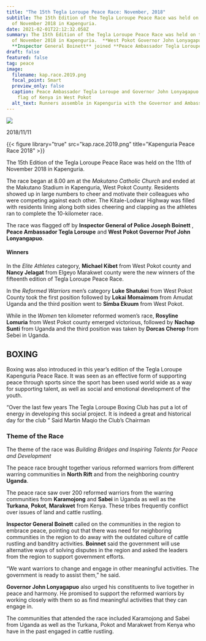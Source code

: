 ```yaml
---
title: "The 15th Tegla Loroupe Peace Race: November, 2018"
subtitle: The 15th Edition of the Tegla Loroupe Peace Race was held on the 11th
  of November 2018 in Kapenguria.
date: 2021-02-01T22:12:32.058Z
summary: The 15th Edition of the Tegla Loroupe Peace Race was held on the 11th
  of November 2018 in Kapenguria.  **West Pokot Governor John Lonyagapuo** and
  **Inspector General Boinett** joined **Peace Ambassador Tegla Loroupe.**
draft: false
featured: false
tag: peace
image:
  filename: kap.race.2019.png
  focal_point: Smart
  preview_only: false
  caption: Peace Ambassador Tegla Loroupe and Governor John Lonyagapuo raise the
    flag of Kenya in West Pokot
  alt_text: Runners assemble in Kapenguria with the Governor and Ambassador Tegla Loroupe
---
```

![](https://web.archive.org/web/20200812031858im_/http://teglapeacefoundation.org/wp-content/uploads/2018/11/UntitledYY8.png)

2018/11/11

{{< figure library="true" src="kap.race.2019.png" title="Kapenguria Peace Race 2018" >}}

The 15th Edition of the Tegla Loroupe Peace Race was held on the 11th of November 2018 in Kapenguria.  

The race began at 8.00 am at the *Makutano Catholic Church* and ended at the Makutano Stadium in Kapenguria, West Pokot County. Residents showed up in large numbers to cheer and motivate their colleagues who were competing against each other. The Kitale-Lodwar Highway was filled with residents lining along both sides cheering and clapping as the athletes ran to complete the 10-kilometer race.  

The race was flagged off by **Inspector General of Police Joseph Boinett** , **Peace Ambassador Tegla Loroupe** and **West Pokot Governor Prof John Lonyangapuo**.

#### Winners

In the *Elite Athletes* category, **Michael Kibet** from West Pokot county and **Nancy Jelagat** from Elgeyo Marakwet county were the new winners of the fifteenth edition of Tegla Loroupe Peace Race. 

In the *Reformed Warriors* men’s category **Luke Shatukei** from West Pokot County took the first position followed by **Lokai Momaimom** from Amudat Uganda and the third position went to **Simba Ekuum** from West Pokot.

While in the *Women* ten kilometer reformed women’s race, **Rosyline Lomuria** from West Pokot county emerged victorious, followed by **Nachap Sunti** from Uganda and the third position was taken by **Dorcas Cherop** from Sebei in Uganda.

## BOXING 

Boxing was also introduced in this year’s edition of the Tegla Loroupe Kapenguria Peace Race. It was seen as an effective form of supporting peace through sports since the sport has been used world wide as a way for supporting talent, as well as social and emotional development of the youth. 

“Over the last few years The Tegla Loroupe Boxing Club has put a lot of energy in developing this social project. It is indeed a great and historical day for the club ” Said Martin Maqio the Club’s Chairman

### Theme of the Race

The theme of the race was *Building Bridges and Inspiring Talents for Peace and Development*

The peace race brought together various reformed warriors from different warring communities in **North Rift** and from the neighboring country **Uganda**.

The peace race saw over 200 reformed warriors from the warring communities from **Karamojong** and **Sabei** in Uganda as well as the **Turkana**, **Pokot**, **Marakwet** from Kenya. These tribes frequently conflict over issues of land and cattle rustling.

**Inspector General Boinett** called on the communities in the region to embrace peace, pointing out that there was need for neighboring communities in the region to do away with the outdated culture of cattle rustling and banditry activities. **Boinnet** said the government will use alternative ways of solving disputes in the region and asked the leaders from the region to support government efforts.

“We want warriors to change and engage in other meaningful activities. The government is ready to assist them,” he said.

**Governor John Lonyagapuo** also urged his constituents to live together in peace and harmony. He promised to support the reformed warriors by working closely with them so as find meaningful activities that they can engage in. 

The communities that attended the race included Karamojong and Sabei from Uganda as well as the Turkana, Pokot and Marakwet from Kenya who have in the past engaged in cattle rustling.[](https://web.archive.org/web/20181118155913/http://teglapeacefoundation.org/2018/11/15/733/)

[](https://web.archive.org/web/20181118155913/http://teglapeacefoundation.org/2018/11/15/733/)